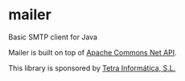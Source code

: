 # mailer
Basic SMTP client for Java

Mailer is built on top of [Apache Commons Net API](https://commons.apache.org/proper/commons-net/).

This library is sponsored by [Tetra Informática, S.L.](https://www.tetrainfo.com)
